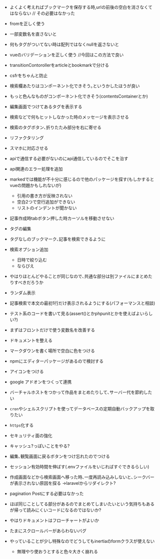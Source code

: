 * よくよく考えればブックマークを保存する時,urlの前後の空白を消さなくてはならない // その必要はなかった
* fromを正しく使う
* 一部変数名を直さないと
* 何もタグがついてない時は配列ではなくnullを返さないと
* vueのバリデーションを正しく使う  //今回はこの方法で良い
* transitionContorollerをarticleとbookmarkで分ける
* csfrをちゃんと防止
* 検索欄あたりはコンポーネント化できそう｡というかしたほうが良い
* もっと色んなものがコンポーネント化できそう(contentsContainerとか)
* 編集画面でつけてあるタグを表示する
* 検索などで何もヒットしなかった時のメッセージを表示させる
* 検索のタグボタン､折りたたみ部分を右に寄せる
* リファクタリング
* スマホに対応させる
* apiで通信する必要がないのにapi通信しているのでそこを治す
* api関連のエラー処理を追加
* markedでは機能が不十分に感じるので他のパッケージを探す(もしかするとvueの問題かもしれないが)
    * 引用の書き方が反映されない
    * 空白2つで空行追加ができない
    * リストのインデントが聞かない
* 記事作成時tabボタン押した時カーソルを移動させない

* タグの編集
* タグなしのブックマーク､記事を検索できるように
* 検索オプション追加
    * 日時で絞り込む
    * ならびえ
* やはりほとんどやることが同じなので､共通な部分は別ファイルにまとめたりすべきだろうか
* ランダム表示
* 記事検索で本文の最初1行だけ表示されるようにする(パフォーマンスと相談)
* テスト系のコードを書いて見る(assert()とかphpunitとかを使えばよいらしい?)
* まずはフロントだけで使う変数名を改善する
* ドキュメントを整える
* マークダウンを書く場所で空白に色をつける  
* npmにエディターパッケージがあるので検討する
* アイコンをつける
* google アドオンをつくって連携
* バーチャルホストをつかって作品をまとめたりして､サーバー代を節約したい
* `cron`やシェルスクリプトを使ってデータベースの定期自動バックアップを取りたい
* `https`化する
* セキュリティ面の強化
* キャッシュ?っぽいことをやる?
* 編集､観覧画面に戻るボタンをつけ忘れたのでつける
* セッション有効時間を伸ばす(.envファイルをいじればすぐできるらしい)
* 作成画面などから検索画面へ移った時､一度再読み込みしないと､シークバーが表示されない原因を探る
->laravelからリダイレクト?
* pagination Postにする必要はなかった
* ほぼ同じことしてる部分があるのでまとめてしまいたいという気持ちもあるが帰って読みにくいコードになるのではないか?
* やはりドキュメントはフローチャートがよいか
* たまにスクロールバーがあらわないバグ

* やっていることが少し特殊なのでどうしてもinertiaのformクラスが使えない
    * 無理やり使おうとすると色々大きく崩れる

